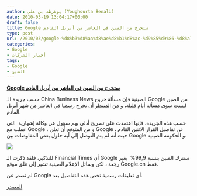 ```yaml
---
author: يوغرطة بن علي (Youghourta Benali)
date: 2010-03-19 13:04:17+00:00
draft: false
title: Google ستخرج من الصين في العاشر من أبريل القادم
type: post
url: /2010/03/google-%d8%b3%d8%aa%d8%ae%d8%b1%d8%ac-%d9%85%d9%86-%d8%a7%d9%84%d8%b5%d9%8a%d9%86-%d9%81%d9%8a-%d8%a7%d9%84%d8%b9%d8%a7%d8%b4%d8%b1-%d9%85%d9%86-%d8%a3%d8%a8%d8%b1%d9%8a%d9%84-%d8%a7%d9%84%d9%82%d8%a7/
categories:
- Google
- أخبار الشركات
tags:
- Google
- الصين
---
```


[**Google ستخرج من الصين في العاشر من أبريل القادم**](https://www.it-scoop.com/2010/03/google-%d8%b3%d8%aa%d8%ae%d8%b1%d8%ac-%d9%85%d9%86-%d8%a7%d9%84%d8%b5%d9%8a%d9%86-%d9%81%d9%8a-%d8%a7%d9%84%d8%b9%d8%a7%d8%b4%d8%b1-%d9%85%d9%86-%d8%a3%d8%a8%d8%b1%d9%8a%d9%84-%d8%a7%d9%84%d9%82%d8%a7/)


حسب جريدة الـ China Business News الصينية فإن مسألة خروج Google من الصين ليست سوى مسألة أيام قليلة، و من المنتظر أن تخرج رسميا في العاشر من شهر أبريل القادم.

حسب هذه الجريدة، فإنها اعتمدت على تصريح أدلى بهم سؤول عن وكالة إشهارية  التي عملت مع Google ، و من المتوقع أن تعلن Google عن تفاصيل القرار الاثنين القادم ، حيث أنه لم يتم التوصل إلى أية حلول بعض المفاوضات بين Google و الحكومة الصينية.


[![](https://www.it-scoop.com/wp-content/uploads/2010/03/google-china-2.jpg)
](https://www.it-scoop.com/2010/03/google-%d8%b3%d8%aa%d8%ae%d8%b1%d8%ac-%d9%85%d9%86-%d8%a7%d9%84%d8%b5%d9%8a%d9%86-%d9%81%d9%8a-%d8%a7%d9%84%d8%b9%d8%a7%d8%b4%d8%b1-%d9%85%d9%86-%d8%a3%d8%a8%d8%b1%d9%8a%d9%84-%d8%a7%d9%84%d9%82%d8%a7/)


للتذكير، فلقد ذكرت الـ Financial Times أن Google ستترك الصين بنسبة 99,9%  بغير رجعة ، لكن وسائل الإعلام الصينية تشير إلى غلق موقع Google.cn فقط.

لم تصدر عن Google أي تعليقات رسمية تخص هذه التفاصيل بعد.

[المصدر](http://www.businessweek.com/news/2010-03-19/google-may-shut-down-china-unit-in-april-cbn-says-update2-.html)
